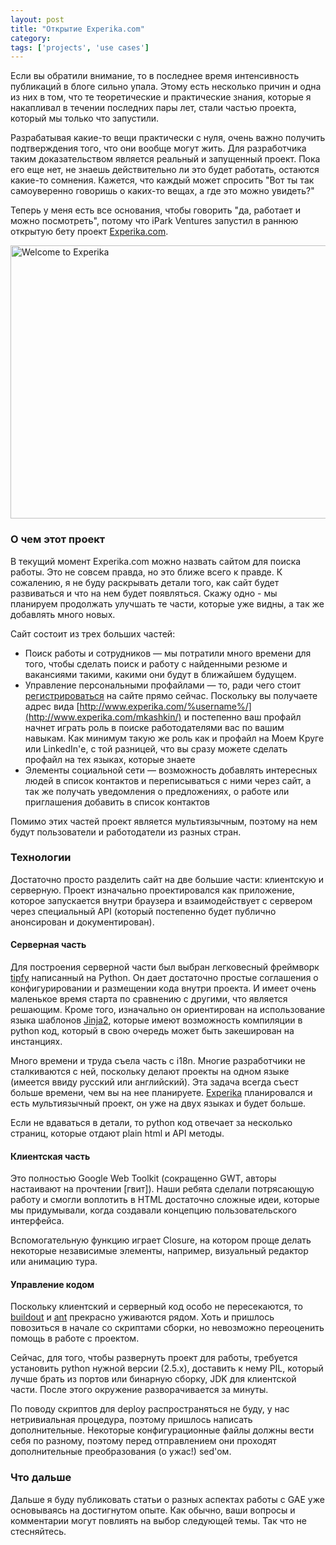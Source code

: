 ```yaml
---
layout: post
title: "Открытие Experika.com"
category: 
tags: ['projects', 'use cases']
---
```

Если вы обратили внимание, то в последнее время интенсивность публикаций в блоге сильно упала. Этому есть несколько причин и одна из них в том, что те теоретические и практические знaния, которые я накапливал в течении последних пары лет, стали частью проекта, который мы только что запустили.

Разрабатывая какие-то вещи практически с нуля, очень важно получить подтверждения того, что они вообще могут жить. Для разработчика таким доказательством является реальный и запущенный проект. Пока его еще нет, не знаешь действительно ли это будет работать, остаются какие-то сомнения. Кажется, что каждый может спросить "Вот ты так самоуверенно говоришь о каких-то вещах, а где это можно увидеть?" 

Теперь у меня есть все основания, чтобы говорить "да, работает и можно посмотреть", потому что iPark Ventures запустил в раннюю открытую бету проект [Experika.com](http://www.experika.com/).

<a href="http://www.experika.com/" title="Welcome to Experika  by Vurter, on Flickr"><img src="http://farm6.static.flickr.com/5259/5456921719_bbea890b03_z.jpg" width="640" height="437" alt="Welcome to Experika " /></a>

### О чем этот проект ###

В текущий момент Experika.com можно назвать сайтом для поиска работы. Это не совсем правда, но это ближе всего к правде. К сожалению, я не буду раскрывать детали того, как сайт будет развиваться и что на нем будет появляться. Скажу одно - мы планируем продолжать улучшать те части, которые уже видны, а так же добавлять много новых.

Сайт состоит из трех больших частей:

  * Поиск работы и сотрудников — мы потратили много времени для того, чтобы сделать поиск и работу с найденными резюме и вакансиями такими, какими они будут в ближайшем будущем.
  * Управление персональными профайлами — то, ради чего стоит [регистрироваться](http://www.experika.com/user/register) на сайте прямо сейчас. Поскольку вы получаете адрес вида [http://www.experika.com/%username%/](http://www.experika.com/mkashkin/) и постепенно ваш профайл начнет играть роль в поиске работодателями вас по вашим навыкам. Как минимум такую же роль как и профайл на Моем Круге или LinkedIn'е, с той разницей, что вы сразу можете сделать профайл на тех языках, которые знаете
  * Элементы социальной сети — возможность добавлять интересных людей в список контактов и переписываться с ними через сайт, а так же получать уведомления о предложениях, о работе или приглашения добавить в список контактов

Помимо этих частей проект является мультиязычным, поэтому на нем будут пользователи и работодатели из разных стран. 

### Технологии ###

Достаточно просто разделить сайт на две большие части: клиентскую и серверную. Проект изначально проектировался как приложение, которое запускается внутри браузера и взаимодействует с сервером через специальный API (который постепенно будет публично анонсирован и документирован). 

#### Серверная часть ####

Для построения серверной части был выбран легковесный фреймворк [tipfy](http://www.tipfy.org/) написанный на Python. Он дает достаточно простые соглашения о конфигурировании и размещении кода внутри проекта. И имеет очень маленькое время старта по сравнению с другими, что является решающим. Кроме того, изначально он ориентирован на использование языка шаблонов [Jinja2](http://jinja.pocoo.org/), которые имеют возможность компиляции в python код, который в свою очередь может быть закеширован на инстанциях.

Много времени и труда съела часть с i18n. Многие разработчики не сталкиваются с ней, поскольку делают проекты на одном языке (имеется ввиду русский или английский). Эта задача всегда съест больше времени, чем вы на нее планируете. [Experika](http://www.experika.com/) планировался и есть мультиязычный проект, он уже на двух языках и будет больше.

Если не вдаваться в детали, то python код отвечает за несколько страниц, которые отдают plain html и API методы.

#### Клиентская часть ####

Это полностью Google Web Toolkit (сокращенно GWT, авторы настаивают на прочтении [гвит]). Наши ребята сделали потрясающую работу и смогли воплотить в HTML достаточно сложные идеи, которые мы придумывали, когда создавали концепцию пользовательского интерфейса. 

Вспомогательную функцию играет Closure, на котором проще делать некоторые независимые элементы, например, визуальный редактор или анимацию тура.

#### Управление кодом ####

Поскольку клиентский и серверный код особо не пересекаются, то [buildout](http://www.buildout.org/) и [ant](http://ant.apache.org/) прекрасно уживаются рядом. Хоть и пришлось повозиться в начале со скриптами сборки, но невозможно переоценить помощь в работе с проектом.

Сейчас, для того, чтобы развернуть проект для работы, требуется установить python нужной версии (2.5.x), доставить к нему PIL, который лучше брать из портов или бинарную сборку, JDK для клиентской части. После этого окружение разворачивается за минуты.

По поводу скриптов для deploy распространяться не буду, у нас нетривиальная процедура, поэтому пришлось написать дополнительные. Некоторые конфигурационные файлы должны вести себя по разному, поэтому перед отправлением они проходят дополнительные преобразования (о ужас!) sed'ом.

### Что дальше ###

Дальше я буду публиковать статьи о разных аспектах работы с GAE уже основываясь на достигнутом опыте. Как обычно, ваши вопросы и комментарии могут повлиять на выбор следующей темы. Так что не стесняйтесь.

